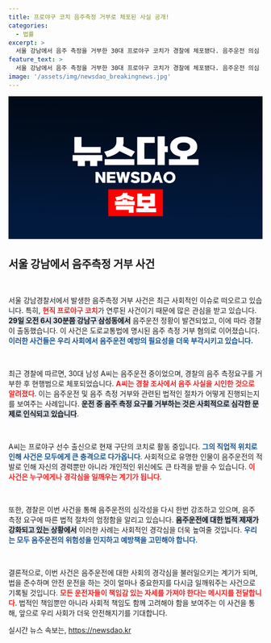 ```yaml
---
title: 프로야구 코치 음주측정 거부로 체포된 사실 공개!
categories:
  - 법률
excerpt: >
  서울 강남에서 음주 측정을 거부한 30대 프로야구 코치가 경찰에 체포됐다. 음주운전 의심 신고로 출동한 경찰의 요청을 거부했지만, 이후 음주 사실을 시인한 A씨의 충격적인 사연이 밝혀졌다!
feature_text: >
  서울 강남에서 음주 측정을 거부한 30대 프로야구 코치가 경찰에 체포됐다. 음주운전 의심 신고로 출동한 경찰의 요청을 거부했지만, 이후 음주 사실을 시인한 A씨의 충격적인 사연이 밝혀졌다!
image: '/assets/img/newsdao_breakingnews.jpg'
---
```


<p><img src="/assets/img/newsdao_breakingnews.jpg" alt="cryptoinkorea 속보" /></p>

<h2 data-ke-size="size26">서울 강남에서 음주측정 거부 사건</h2>

<p data-ke-size="size16">&nbsp;</p>

<p>서울 강남경찰서에서 발생한 음주측정 거부 사건은 최근 사회적인 이슈로 떠오르고 있습니다. 특히, <b><span style="color: #ee2323;">현직 프로야구 코치</span></b>가 연루된 사건이기 때문에 많은 관심을 받고 있습니다. <b><span style="background-color: #21538527;">29일 오전 6시 30분쯤 강남구 삼성동에서</span></b> 음주운전 정황이 발견되었고, 이에 따라 경찰이 출동했습니다. 이 사건은 도로교통법에 명시된 음주 측정 거부 혐의로 이어졌습니다. <b><span style="color: #1a5490;">이러한 사건들은 우리 사회에서 음주운전 예방의 필요성을 더욱 부각시키고 있습니다.</span></b></p>

<p data-ke-size="size16">&nbsp;</p>

<p>최근 경찰에 따르면, 30대 남성 A씨는 음주운전 중이었으며, 경찰의 음주 측정요구를 거부한 후 현행범으로 체포되었습니다. <b><span style="color: #ee2323;">A씨는 경찰 조사에서 음주 사실을 시인한 것으로 알려졌다</span></b>. 이는 음주운전 및 음주 측정 거부와 관련된 법적인 절차가 어떻게 진행되는지를 보여주는 사례입니다. <b><span style="background-color: #21538527;">운전 중 음주 측정 요구를 거부하는 것은 사회적으로 심각한 문제로 인식되고 있습니다</span></b>.</p>

<p data-ke-size="size16">&nbsp;</p>

<p>A씨는 프로야구 선수 출신으로 현재 구단의 코치로 활동 중입니다. <b><span style="color: #1a5490;">그의 직업적 위치로 인해 사건은 모두에게 큰 충격으로 다가옵니다</span></b>. 사회적으로 유명한 인물이 음주운전의 적발로 인해 자신의 경력뿐만 아니라 개인적인 위신에도 큰 타격을 받을 수 있습니다. <b><span style="color: #ee2323;">이 사건은 누구에게나 경각심을 일깨우는 계기가 됩니다</span></b>.</p>

<p data-ke-size="size16">&nbsp;</p>

<p>또한, 경찰은 이번 사건을 통해 음주운전의 심각성을 다시 한번 강조하고 있으며, 음주 측정 요구에 따른 법적 절차의 엄정함을 알리고 있습니다. <b><span style="background-color: #21538527;">음주운전에 대한 법적 제재가 강화되고 있는 상황에서</span></b> 이러한 사례는 사회적인 경각심을 더욱 높여줄 것입니다. <b><span style="color: #1a5490;">우리는 모두 음주운전의 위험성을 인지하고 예방책을 고민해야 합니다</span></b>.</p>

<p data-ke-size="size16">&nbsp;</p>

<p>결론적으로, 이번 사건은 음주운전에 대한 사회의 경각심을 불러일으키는 계기가 되며, 법을 준수하며 안전 운전을 하는 것이 얼마나 중요한지를 다시금 일깨워주는 사건으로 기록될 것입니다. <b><span style="color: #ee2323;">모든 운전자들이 책임감 있는 자세를 가져야 한다는 메시지를 전달합니다</span></b>. 법적인 책임뿐만 아니라 사회적 책임도 함께 고려해야 함을 보여주는 이 사건을 통해, 앞으로 우리 사회가 더욱 안전해지기를 기대합니다.</p>
실시간 뉴스 속보는, <a href="https://newsdao.kr" rel="dofollow">https://newsdao.kr</a>


